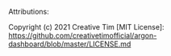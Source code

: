 Attributions:

Copyright (c) 2021 Creative
Tim [MIT License]: https://github.com/creativetimofficial/argon-dashboard/blob/master/LICENSE.md